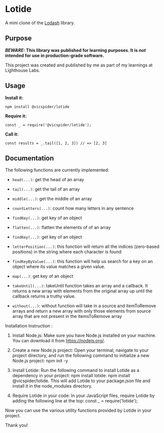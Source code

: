 # Lotide

A mini clone of the [Lodash](https://lodash.com) library.

## Purpose

**_BEWARE:_ This library was published for learning purposes. It is _not_ intended for use in production-grade software.**

This project was created and published by me as part of my learnings at Lighthouse Labs. 

## Usage

**Install it:**

`npm install @vicspider/lotide`

**Require it:**

`const _ = require('@vicspider/lotide');`

**Call it:**

`const results = _.tail([1, 2, 3]) // => [2, 3]`

## Documentation

The following functions are currently implemented:

* `head(...)`: get the head of an array
* `tail(...)`: get the tail of an array
* `middle(...)`: get the middle of an array
* `countLetters(...)`: count how many letters in any sentence
* `findKey(...)`: get key of an object
* `flatten(...)`: flatten the elements of of an array
* `findKey(...)`: get key of an object
* `letterPosition(...)`: this function will return all the indices (zero-based    positions) in the string where each character is found
* `findKeyByValue(...)`: this function will help us search for a key on an object where its value matches a given value.
* `map(...)`: get key of an object
* `takeUntil(...)`: takeUntil function takes an array and a callback. It returns a new array with elements from the original array up until the callback returns a truthy value.

* `without(...)`: without function will take in a source and itemToRemove arrays and return a new array with only those elements from source array that are not present in the itemsToRemove array


Installation Instruction : 
1. Install Node.js:
Make sure you have Node.js installed on your machine. You can download it from https://nodejs.org/.

2. Create a new Node.js project:
Open your terminal, navigate to your project directory, and run the following command to initialize a new Node.js project: npm init -y

3. Install Lotide:
Run the following command to install Lotide as a dependency in your project:
npm install lotide: npm install @vicspider/lotide. This will add Lotide to your package.json file and install it in the node_modules directory.

4. Require Lotide in your code:
In your JavaScript files, require Lotide by adding the following line at the top: 
const _ = require('lotide');

Now you can use the various utility functions provided by Lotide in your project.

Thank you!